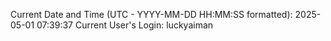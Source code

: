 Current Date and Time (UTC - YYYY-MM-DD HH:MM:SS formatted): 2025-05-01 07:39:37
Current User's Login: luckyaiman
